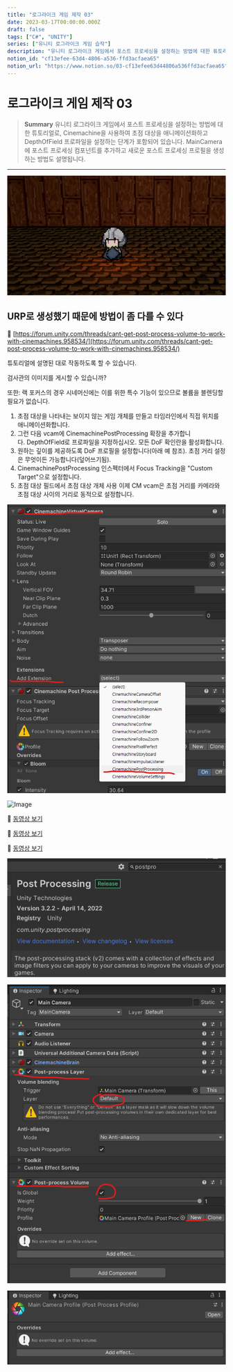 ```yaml
---
title: "로그라이크 게임 제작 03"
date: 2023-03-17T00:00:00.000Z
draft: false
tags: ["C#", "UNITY"]
series: ["유니티 로그라이크 게임 습작"]
description: "유니티 로그라이크 게임에서 포스트 프로세싱을 설정하는 방법에 대한 튜토리얼로, Cinemachine을 사용하여 초점 대상을 애니메이션화하고 DepthOfField 프로파일을 설정하는 단계가 포함되어 있습니다. MainCamera에 포스트 프로세싱 컴포넌트를 추가하고 새로운 포스트 프로세싱 프로필을 생성하는 방법도 설명됩니다."
notion_id: "cf13efee-63d4-4806-a536-ffd3acfaea65"
notion_url: "https://www.notion.so/03-cf13efee63d44806a536ffd3acfaea65"
---
```


# 로그라이크 게임 제작 03

> **Summary**
> 유니티 로그라이크 게임에서 포스트 프로세싱을 설정하는 방법에 대한 튜토리얼로, Cinemachine을 사용하여 초점 대상을 애니메이션화하고 DepthOfField 프로파일을 설정하는 단계가 포함되어 있습니다. MainCamera에 포스트 프로세싱 컴포넌트를 추가하고 새로운 포스트 프로세싱 프로필을 생성하는 방법도 설명됩니다.

---

![Image](image_c4e20313aa59.png)


## URP로 생성했기 때문에 방법이 좀 다를 수 있다

🔗 [https://forum.unity.com/threads/cant-get-post-process-volume-to-work-with-cinemachines.958534/](https://forum.unity.com/threads/cant-get-post-process-volume-to-work-with-cinemachines.958534/)

튜토리얼에 설명된 대로 작동하도록 할 수 있습니다.

검사관의 이미지를 게시할 수 있습니까?

또한: 랙 포커스의 경우 시네머신에는 이를 위한 특수 기능이 있으므로 볼륨을 블렌딩할 필요가 없습니다.

1. 초점 대상을 나타내는 보이지 않는 게임 개체를 만들고 타임라인에서 직접 위치를 애니메이션화합니다.
1. 그런 다음 vcam에 CinemachinePostProcessing 확장을 추가합니다. DepthOfField로 프로파일을 지정하십시오. 모든 DoF 확인란을 활성화합니다.
1. 원하는 깊이를 제공하도록 DoF 프로필을 설정합니다(아래 예 참조). 초점 거리 설정은 무엇이든 가능합니다(덮어쓰기됨).
1. CinemachinePostProcessing 인스펙터에서 Focus Tracking을 "Custom Target"으로 설정합니다.
1. 초점 대상 필드에서 초점 대상 개체 사용
이제 CM vcam은 초점 거리를 카메라와 초점 대상 사이의 거리로 동적으로 설정합니다.

![Image](image_ecac8c8f722d.png)

![Image](image_e4a8ff3eb270.png)

🎥 [동영상 보기](https://www.youtube.com/watch?v=_w45Z1X-9xs)

🎥 [동영상 보기](https://www.youtube.com/watch?v=jFqOEvrVZeE)

🎥 [동영상 보기](https://www.youtube.com/watch?v=fAJWpCmF918)

![Image](image_cc4a651bc6d5.png)

![Image](image_c1161cc9dfd0.png)

![Image](image_4df1bbc76888.png)

